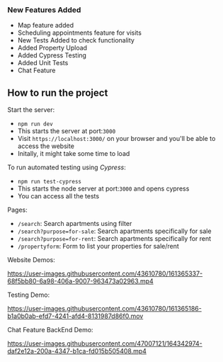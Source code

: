 ### New Features Added 
- Map feature added
- Scheduling appointments feature for visits
- New Tests Added to check functionality
- Added Property Upload 
- Added Cypress Testing 
- Added Unit Tests
- Chat Feature

## How to run the project

Start the server: 
- `npm run dev` 
- This starts the server at port:`3000`
- Visit `https://localhost:3000/` on your browser and you'll be able to access the website
- Initally, it might take some time to load

To run automated testing using *Cypress*:
- `npm run test-cypress`
- This starts the node server at port:`3000` and opens cypress
- You can access all the tests

Pages:
- `/search`: Search apartments using filter
- `/search?purpose=for-sale`: Search apartments specifically for sale
- `/search?purpose=for-rent`: Search apartments specifically for rent
- `/propertyform`: Form to list your properties for sale/rent

Website Demos:


https://user-images.githubusercontent.com/43610780/161365337-68f5bb80-6a98-406a-9007-963473a02963.mp4


Testing Demo:


https://user-images.githubusercontent.com/43610780/161365186-b1a0b0ab-efd7-4241-afd4-8131987d86f0.mov

Chat Feature BackEnd Demo:




https://user-images.githubusercontent.com/47007121/164342974-daf2e12a-200a-4347-b1ca-fd015b505408.mp4




